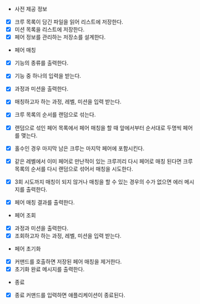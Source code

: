 - 사전 제공 정보
* [x] 크루 목록이 담긴 파일을 읽어 리스트에 저장한다.
* [x] 미션 목록을 리스트에 저장한다.
* [x] 페어 정보를 관리하는 저장소를 설계한다.

- 페어 매칭
* [x] 기능의 종류를 출력한다.
* [x] 기능 중 하나의 입력을 받는다.
* [x] 과정과 미션을 출력한다.
* [x] 매칭하고자 하는 과정, 레벨, 미션을 입력 받는다.

* [x] 크루 목록의 순서를 랜덤으로 섞는다.
* [x] 랜덤으로 섞인 페어 목록에서 페어 매칭을 할 때 앞에서부터 순서대로 두명씩 페어를 맺는다.
* [x] 홀수인 경우 마지막 남은 크루는 마지막 페어에 포함시킨다.
* [x] 같은 레벨에서 이미 페어로 만난적이 있는 크루끼리 다시 페어로 매칭 된다면 크루 목록의 순서를 다시 랜덤으로 섞어서 매칭을 시도한다.
* [x] 3회 시도까지 매칭이 되지 않거나 매칭을 할 수 있는 경우의 수가 없으면 에러 메시지를 출력한다.

* [x] 페어 매칭 결과를 출력한다.

- 페어 조회
* [x] 과정과 미션을 출력한다.
* [x] 조회하고자 하는 과정, 레벨, 미션을 입력 받는다.

- 페어 초기화
* [x] 커맨드를 호출하면 저장된 페어 매칭을 제거한다.
* [x] 초기화 완료 메시지를 출력한다.

- 종료
* [x] 종료 커맨드를 입력하면 애플리케이션이 종료된다.